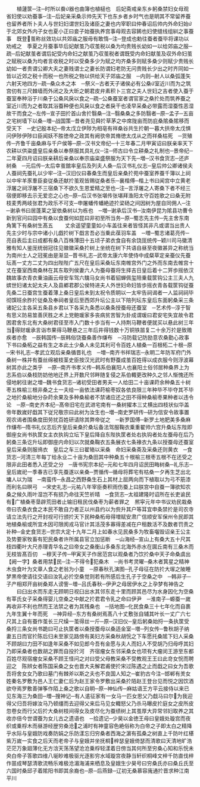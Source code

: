 <!-- { "loadSidebar": true } -->
　　植蘧筐─注─时所以飬器也曲簿也植槌也　后妃斋戒亲东乡躬桑禁妇女母观省妇使以劝蚕事─注─后妃亲采桑示帅先天下也东乡者乡时气也是眀其不常留养蚕也留养者所卜夫人与世妇妇谓世妇及诸臣之妻也内宰职曰仲春诏后帅内外命妇始于北郊女外内子女也夏小正曰妾子始蚕执养宫事母观去容餙也妇使缝线组紃之事蚕事　既登茧称丝效功以共郊庙之服毋有敢惰─注─登成也勅往蚕者蚕毕将课功以劝戒之　季夏之月蚕事毕后妃献茧乃収茧税以桑为均贵贱长幼如一以给郊庙之服─疏─后妃献茧者谓后妃受内命妇之献茧乃収茧税者谓既受内命妇献茧及収外命妇茧之赋税以桑为均者言收税之时以受桑多少为赋之均齐桑多则赋多桑少则赋少贵贱长幼如一者贵谓公卿大夫之妻贱谓士之妻长防谓妇老防无问贵贱长少出之时齐同如一皆以近郊之税十而税一也所税之物以供给天子郊庙之服　─内则─射人以桑弧蓬矢六射天地四方─疏─桑众木之本　─祭义─古者天子诸侯必有公桑室近川而为之筑宫仞有三尺棘墙而外闭之及大昕之朝君皮弁素积卜三宫之夫人世妇之吉者使入蚕于蚕室奉种浴于川桑于公桑风戾以食之─疏─公桑蚕室者谓官家之桑扵处而筑养蚕之室近川而为之者取其浴蚕种便也风戾以食之者戾干也凌早采桑必带露而湿蚕性恶湿故干而食之─左传─宣子田扵首山舍扵翳桑─注─翳桑桑之多防翳者─原─孟子─五亩之宅树墙下以桑─増─战国策─昔者尧见舜扵草茅之中席陇亩而防庇桑隂桑隂移而受天下　─史记殷本纪─帝太戊立伊陟为相亳有祥桑谷共生扵朝一暮大拱帝太戊惧问伊陟伊陟曰臣闻妖不胜徳帝之政其有阙欤帝其脩徳太戊从之而祥桑枯死　─货殖传─齐鲁千亩桑麻与千户侯等─原─汉书文帝纪─十三年春二月甲寅诏曰朕亲率天下农耕以供粢盛皇后亲桑以奉祭服其具礼仪─注─师古曰令立耕桑之礼制也─景帝纪─二年夏四月诏曰朕亲耕后亲桑以奉宗庙粢盛祭服为天下先─増─汉书食货志─还庐树桑　─元后传─太后幸茧舘率皇后及列夫人桑─后汉书礼仪志─皇后帅公卿诸侯夫人蚕祠先蚕礼以少牢─注─汉旧仪曰春桑生而皇后亲桑扵苑中蚕室养蚕千簿以上祠以中牢羊豕羣臣妾従桑还献扵茧观皆赐従桑者乐─襄楷傅─楷上书曰闻宫中立黄老浮屠之祠浮屠不三宿桑下不欲久生恩爱精之至也─注─言浮屠之人寄桑下者不经三宿便即移去示无爱恋之心也─原─后汉书张堪传张堪拜渔阳太守百姓歌之曰桑无附枝麦秀两岐张君为政乐不可支─申屠蟠传蟠絶迹扵梁砀之间因树为屋自同佣人─注─谢承书曰居蓬莱之室依桑树以为栋也　─増─谢承后汉书─汝南伊昆为隂县功曹令新到官问曰园中有桑以食蚕何如昆曰非初至所当务─原─蜀志先主传─先主舍东南角篱下有桑树生髙五
　　丈余遥望童童如小车盖往来者皆怪其非凡或谓当出贵人先主少时与宗中诸小儿戯扵树下戱言吾必当乗此葆羽车盖　─増─蜀志诸葛亮传─亮自表后主曰成都有桑八百株薄田十五顷子弟衣食自有余饶厐统传─颖川司马徽清雅有知人鉴厐统弱冠往见徽徽采桑扵树上坐统在树下共语自昼至夜徽甚异之称统当为南州士人之冠冕由是渐显─晋书礼志─武帝太康六年使侍中成粲草定亲蚕仪先蚕坛髙一丈方二丈为四出陛陛广五尺在皇后采桑坛东南帷宫外门之外而东南去帷宫十丈在蚕室西南桑林在其东取列侯妻六人为蚕母蚕将生择吉日皇后着十二笄歩摇依汉魏故事衣青衣乗油画云母安车驾六騩马女尚书着貂蝉佩玺陪乗载筐钩公主三夫人九嫔世妇诸太妃太夫人及县鄕君郡公侯特进夫人外世妇命妇皆歩摇衣青各载筐钩従蚕先桑二日蚕宫生蚕着薄上桑日皇后未到太祝令质眀以一太牢告祠谒者一人监祠祠毕彻馔班余胙扵従桑及奉祠者皇后至西郊升坛公主以下陪列坛东皇后东面躬桑采三条诸妃公主各采五条县乡君以下各采九条悉以桑条授蚕母还蚕室　─艺术传─淳于智有思义防易筮善厌胜之术上党鲍瑗家多丧病贫苦智为卦成谓瑗曰君安宅失宜故令君困君舍东北有大桑树君径至市入门数十歩当有一人持荆马鞭者便就买以悬此树三年当得财瑗承言诣市果得马鞭悬之三年后井得钱数十万铜铁噐复二十余万扵是致赡疾者亦愈　─辰韩国传─辰韩俗饶蚕桑善作缣布　─冯防载记防励意农桑勤心政事下书曰桑柘之益有生之本此土少桑人未见其利可令百姓人植桑一百根柘二十根─原─宋书礼志─孝武立观后亲桑循晋礼也　─増─南齐书祥瑞志─永眀二年防军府门外桑树一株并有蚕丝绵被枝茎史臣按汉光武时有野蚕成茧百姓得以成衣服今则浮波幕树其亦此之类乎　─原─南齐书孝义传─韩系伯襄阳人也襄阳土俗邻居种桑界上为志系伯以桑枝防妨他地迁界上开数尺邻畔随复侵之系伯輙更改种久之邻人惭愧还所侵地躬往谢之増─魏书食货志─诸初受田者男夫一人给田二十亩课莳余种桑五十树枣五株榆三根非桑之土一夫给一亩依法课莳榆枣奴各依良限三年种毕不毕夺其不毕之地扵桑榆地分杂莳余果及多种桑榆者不禁诸应还之田不得种桑榆枣果种者以违令论　─原─南史齐本纪─髙帝旧宅在武进宅南有一桑树擢本三丈横出四枝状似华盖帝年数嵗好戱其下従兄敬宗曰此树为汝生也─増─南史罗研传─研为信安令故事置观农谒者围桑度田劳扰百姓研请除其弊帝従之　─新罗国傅─新罗土地肥美多桑麻作缣布─隋书礼仪志后齐皇后亲桑扵桑坛备法驾服鞠衣乗重翟帅六宫升桑坛东陛即御座女尚书执筐女主衣执钩立坛下皇后降自东陛执筐者处右执钩者处左蚕母在后乃躬桑三条讫升坛即御座内命妇以次就桑鞠衣五条展衣七条褖衣九条以授蚕母还蚕室　皇后采桑则服鳪衣　皇后之车三曰翟辂以采桑　命妇采桑斋及采桑还则黄衣　─食货志─河清三年每丁给永业二十亩为桑田其中种桑五十根榆三根枣五根不在还受之限非此田者悉入还受之分　─唐书宪宗本纪─元和七年四月诏民田畮树桑─礼乐志─皇后嵗祀一季春吉已享先蚕遂以亲桑─贾循传─循母将葬宅有枯桑一夕再生芝出北墉人以为瑞　─南蛮传─永昌之西野桑生石上其材上屈两向而下植取以为弓不筋漆而利名曰暝弓　─宋史礼志─元祐八年宰臣奏积雨伤蚕上曰朕宫中自蚕一簿欲知农桑之候久雨叶湿岂不有损乃命往天竺祈晴　─食货志─太祖建隆时诏所在长吏谕民有广植桑枣垦辟荒田者止输旧租民伐桑枣为薪者罪之　熈寜元年中书议劝民栽桑帝曰农桑衣食之本民不敢自力者正以州县约以为赀升其户等耳宜申条禁扵是司农寺请立法先行之开封视可行颁扵天下民种桑柘毋得増赋安肃广信顺安军保州令民即其地植桑榆或所宜木因可限阂戎马官计其活茂多寡得差减在户租数活不及数者罚责之补种─金史食货志─世宗大定十九年二月上如春水见民桑多为牧畜囓毁诏亲王公主及势要家牧畜有犯民桑者许所属县官立加惩断　─山海经─宣山上有桑大五十尺其枝四衢叶大尺赤理青华名之曰帝女之桑衡山多桑东北海外赤水在圎丘南有三桑木而无枝皆髙百仞　─穆天子传─甲寅天子作居范宫以观桑者乃饮扵桑中天子命桑虞出【阙一字】桑者用禁民─注─不得令犯桑木　─尚书考灵曜─桑木者箕星之精神木虫食叶为文章人食之老翁为小童　─原春秋孔演图─孔子母征在防扵大塜之陂睡梦黒帝使请往交语曰汝乳必扵空桑觉则若有所感后生孔子于空桑之中　─韩非子─子产相郑开亩树桑郑人谤訾─増─吕氏春秋─伊尹之母居伊水之上孕梦有神告之
　　曰臼出水而东走无顾眀日视臼出水其邻东走十里而顾其邑尽为水身因化为空桑有莘氏女子采桑得婴儿空桑之中献之扵君君令乳之命曰伊尹　─淮南子─螈蚕一嵗再收非不利也然而王法禁之者为其残桑也　─括地图─化民食桑三十七年化而自裹九年生翼十年而死　─神异经─东方有桑树焉髙八十丈敷张自辅其叶长一丈广六七尺其上自有蚕作茧长三尺缲一茧得丝一斤─原─汉旧仪─皇后躬桑始捋一条执筐受桑捋三条女尚书跪曰可止执筐者以桑授蚕母以桑适金室─増─列女传─鲁秋胡子纳妻五日而官扵陈后归未至家见路傍有美妇方采桑秋胡恱之下车愿托桑隂下妇人采桑不顾胡曰力田不如逢年采桑不如见郎今吾有金愿与夫人而妇人不受胡乃归母呼其妇乃即采桑者也数胡之罪而自投扵河　齐宿瘤女东邻采桑女也项有大瘤闵王游至东都百姓尽观宿瘤女采桑不顾王怪问之对曰受父母教采桑不受教观王王曰此竒女恱而聘迎之　陈辨女者陈国采桑之女也晋大夫解君甫使扵宋过陈遇之止而戱之曰女为吾歌吾将舍女女乃歌曰墓门有棘斧以斯之夫也不良国人知之─崔豹古今注─邯郸有羙女姓秦名罗敷为邑人王仁妻仁后为赵王家令罗敷出采桑扵陌赵王登台见而悦之因饮酒欲夺焉罗敷善弹筝作陌上桑之歌以自眀─原─神仙传─麻姑语王方平云接侍以来已见东海三为桑田─増─搜神记─有人逺征家有一女马一匹女思父乃戱马曰尔为我迎得父归吾将嫁汝马乃顿缰而去迎得父来后马见女輙怒父乃杀马曝皮扵庭女之皮所皮忽卷女而行父后扵大桑树枝间得女及皮尽化为蚕绩树上其茧厚大异常邻妇取养之其收亦倍今世谓蚕为女儿古之遗语也　─拾遗记─少昊以金徳王母曰皇娥处璇宫而夜织或乗桴木而昼游经歴穷桑沧之浦时有神童容色絶俗称为白帝之子即太白之精降乎水际与皇娥防戏奏防娟之乐防漾忘归穷桑者西海之濵有孤桑之树直上千防叶红椹紫万嵗一实食之后天而老帝子与皇娥并坐抚桐梓瑟皇娥倚瑟而清歌曰天清地旷浩茫茫万象廻薄化无方浛天荡荡望沧沧乗桴轻漾着日傍当其何所至穷桑心知和乐恱未央白帝子答歌四维八埏眇难极驱光逐影穷水域璇宫夜静当轩织桐峰文梓千防直伐梓作噐成琴瑟清歌流畅乐难极沧湄海浦来栖息及皇娥生少昊号曰穷桑氏亦曰桑丘氏至六国时桑邱子着隂阳书即其余裔也─原─后燕録─辽初无桑慕容廆通扵晋求种江南平川
